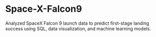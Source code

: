 # Space-X-Falcon9
Analyzed SpaceX Falcon 9 launch data to predict first-stage landing success using SQL, data visualization, and machine learning models.
